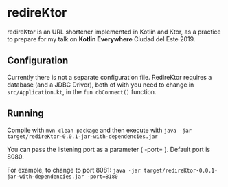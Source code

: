 # redireKtor

redireKtor is an URL shortener implemented in Kotlin and Ktor, as a practice to prepare for my talk on **Kotlin Everywhere** Ciudad del Este 2019.

## Configuration
Currently there is not a separate configuration file. RedireKtor requires a database (and a JDBC Driver), both of with you need to change in `src/Application.kt`, in the `fun dbConnect()` function.

## Running
Compile with `mvn clean package` and then execute with `java -jar target/redireKtor-0.0.1-jar-with-dependencies.jar`

You can pass the listening port as a parameter ( -port= ). Default port is 8080.

For example, to change to port 8081: `java -jar target/redireKtor-0.0.1-jar-with-dependencies.jar -port=8180`

